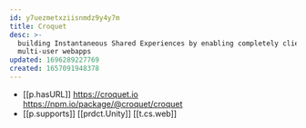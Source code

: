 ```yaml
---
id: y7uezmetxziisnmdz9y4y7m
title: Croquet
desc: >-
  building Instantaneous Shared Experiences by enabling completely client-side
  multi-user webapps
updated: 1696289227769
created: 1657091948378
---
```



- [[p.hasURL]] https://croquet.io https://npm.io/package/@croquet/croquet
- [[p.supports]] [[prdct.Unity]] [[t.cs.web]]
